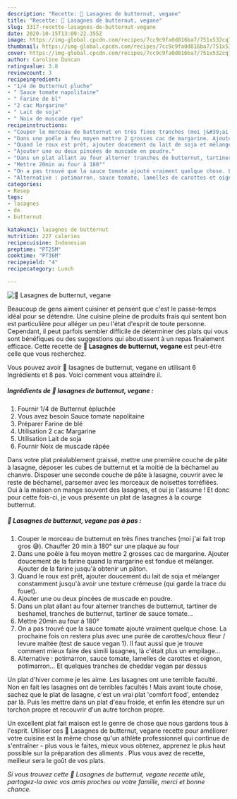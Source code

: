 ```yaml
---
description: "Recette: 🌸 Lasagnes de butternut, vegane"
title: "Recette: 🌸 Lasagnes de butternut, vegane"
slug: 3317-recette-lasagnes-de-butternut-vegane
date: 2020-10-15T13:09:22.355Z
image: https://img-global.cpcdn.com/recipes/7cc9c9fa0d816ba7/751x532cq70/🌸-lasagnes-de-butternut-vegane-photo-principale-de-la-recette.jpg
thumbnail: https://img-global.cpcdn.com/recipes/7cc9c9fa0d816ba7/751x532cq70/🌸-lasagnes-de-butternut-vegane-photo-principale-de-la-recette.jpg
cover: https://img-global.cpcdn.com/recipes/7cc9c9fa0d816ba7/751x532cq70/🌸-lasagnes-de-butternut-vegane-photo-principale-de-la-recette.jpg
author: Caroline Duncan
ratingvalue: 3.8
reviewcount: 3
recipeingredient:
- "1/4 de Butternut pluche"
- " Sauce tomate napolitaine"
- " Farine de bl"
- "2 cac Margarine"
- " Lait de soja"
- " Noix de muscade rpe"
recipeinstructions:
- "Couper le morceau de butternut en très fines tranches (moi j&#39;ai fait trop gros 😅). Chauffer 20 min à 180° sur une plaque au four"
- "Dans une poêle à feu moyen mettre 2 grosses cac de margarine. Ajouter doucement de la farine quand la margarine est fondue et mélanger. Ajouter de la farine jusqu&#39;à obtenir un pâton."
- "Quand le roux est prêt, ajouter doucement du lait de soja et mélanger constamment jusqu&#39;à avoir une texture crémeuse (qui garde la trace du fouet)."
- "Ajouter une ou deux pincées de muscade en poudre."
- "Dans un plat allant au four alterner tranches de butternut, tartiner de beshamel, tranches de butternut, tartiner de sauce tomate..."
- "Mettre 20min au four à 180°"
- "On a pas trouvé que la sauce tomate ajouté vraiment quelque chose. La prochaine fois on restera plus avec une purée de carottes/choux fleur / levure maltée (test de sauce vegan 1). Il faut aussi que je trouve comment mieux faire des simili lasagnes, là c&#39;était plus un empilage..."
- "Alternative : potimarron, sauce tomate, lamelles de carottes et oignon, potimarron... Et quelques tranches de cheddar vegan par dessus"
categories:
- Resep
tags:
- lasagnes
- de
- butternut

katakunci: lasagnes de butternut 
nutrition: 227 calories
recipecuisine: Indonesian
preptime: "PT25M"
cooktime: "PT36M"
recipeyield: "4"
recipecategory: Lunch

---
```



![🌸 Lasagnes de butternut, vegane](https://img-global.cpcdn.com/recipes/7cc9c9fa0d816ba7/751x532cq70/🌸-lasagnes-de-butternut-vegane-photo-principale-de-la-recette.jpg)

Beaucoup de gens aiment cuisiner et pensent que c'est le passe-temps idéal pour se détendre. Une cuisine pleine de produits frais qui sentent bon est particulière pour alléger un peu l'état d'esprit de toute personne. Cependant, il peut parfois sembler difficile de déterminer des plats qui vous sont bénéfiques ou des suggestions qui aboutissent à un repas finalement efficace. Cette recette de <strong> 🌸 Lasagnes de butternut, vegane </strong> est peut-être celle que vous recherchez.

<!--inarticleads1-->

Vous pouvez avoir 🌸 lasagnes de butternut, vegane en utilisant 6 Ingrédients et 8 pas. Voici comment vous atteindre il.

##### Ingrédients de 🌸 lasagnes de butternut, vegane :

1. Fournir 1/4 de Butternut épluchée
1. Vous avez besoin  Sauce tomate napolitaine
1. Préparer  Farine de blé
1. Utilisation 2 cac Margarine
1. Utilisation  Lait de soja
1. Fournir  Noix de muscade râpée


Dans votre plat préalablement graissé, mettre une première couche de pâte à lasagne, déposer les cubes de butternut et la moitié de la béchamel au chanvre. Disposer une seconde couche de pâte à lasagne, couvrir avec le reste de béchamel, parsemer avec les morceaux de noisettes torréfiées. Oui à la maison on mange souvent des lasagnes, et oui je l&#39;assume ! Et donc pour cette fois-ci, je vous présente un plat de lasagnes à la courge butternut. 

<!--inarticleads2-->

##### 🌸 Lasagnes de butternut, vegane pas à pas :

1. Couper le morceau de butternut en très fines tranches (moi j&#39;ai fait trop gros 😅). Chauffer 20 min à 180° sur une plaque au four
1. Dans une poêle à feu moyen mettre 2 grosses cac de margarine. Ajouter doucement de la farine quand la margarine est fondue et mélanger. Ajouter de la farine jusqu&#39;à obtenir un pâton.
1. Quand le roux est prêt, ajouter doucement du lait de soja et mélanger constamment jusqu&#39;à avoir une texture crémeuse (qui garde la trace du fouet).
1. Ajouter une ou deux pincées de muscade en poudre.
1. Dans un plat allant au four alterner tranches de butternut, tartiner de beshamel, tranches de butternut, tartiner de sauce tomate...
1. Mettre 20min au four à 180°
1. On a pas trouvé que la sauce tomate ajouté vraiment quelque chose. La prochaine fois on restera plus avec une purée de carottes/choux fleur / levure maltée (test de sauce vegan 1). Il faut aussi que je trouve comment mieux faire des simili lasagnes, là c&#39;était plus un empilage...
1. Alternative : potimarron, sauce tomate, lamelles de carottes et oignon, potimarron... Et quelques tranches de cheddar vegan par dessus


Un plat d&#39;hiver comme je les aime. Les lasagnes ont une terrible faculté. Non en fait les lasagnes ont de terribles facultés ! Mais avant toute chose, sachez que le plat de lasagne, c&#39;est un vrai plat &#39;comfort food&#39;, entendez par là. Puis les mettre dans un plat d&#39;eau froide, et enfin les étendre sur un torchon propre et recouvrir d&#39;un autre torchon propre. 

<!--inarticleads1-->

<p>
Un excellent plat fait maison est le genre de chose que nous gardons tous à l'esprit. Utiliser ces 🌸 Lasagnes de butternut, vegane recette pour améliorer votre cuisine est la même chose qu'un athlète professionnel qui continue de s'entraîner - plus vous le faites, mieux vous obtenez, apprenez le plus haut possible sur la préparation des aliments . Plus vous avez de recette, meilleur sera le goût de vos plats.
</p>

<p>
<i>Si vous trouvez cette 🌸 Lasagnes de butternut, vegane recette utile, partagez-la avec vos amis proches ou votre famille, merci et bonne chance.</i>
</p>
